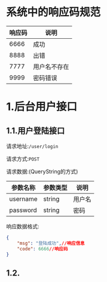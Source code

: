 # 系统中的响应码规范

| 响应码 | 说明         |
| ------ | ------------ |
| 6666   | 成功         |
| 8888   | 出错         |
| 7777   | 用户名不存在 |
| 9999   | 密码错误     |

# 1.后台用户接口

## 1.1.用户登陆接口

请求地址:`/user/login`

请求方式:`POST`

请求数据:(QueryString的方式)

| 参数名称 | 参数类型 | 说明   |
| -------- | -------- | ------ |
| username | string   | 用户名 |
| password | string   | 密码   |

响应数据格式:

```json
{
    "msg": "登陆成功",//响应信息
    "code": 6666//响应码
}
```

## 1.2.